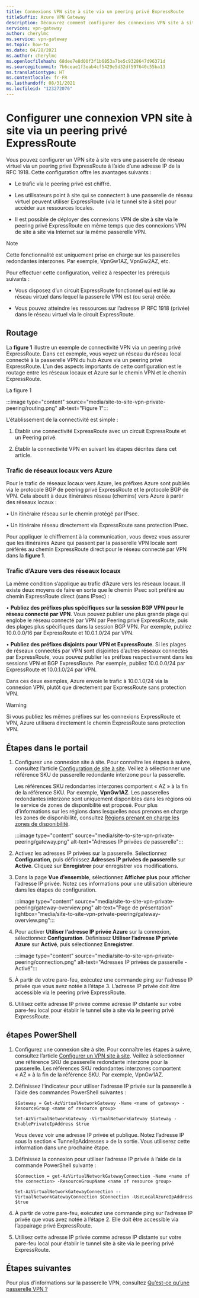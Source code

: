 ```yaml
---
title: Connexions VPN site à site via un peering privé ExpressRoute
titleSuffix: Azure VPN Gateway
description: Découvrez comment configurer des connexions VPN site à site via un Peering privé ExpressRoute afin de chiffrer le trafic.
services: vpn-gateway
author: cherylmc
ms.service: vpn-gateway
ms.topic: how-to
ms.date: 04/28/2021
ms.author: cherylmc
ms.openlocfilehash: 68dee7e8d00f3f1b6853a7be5c9328647d96371d
ms.sourcegitcommit: 7b6ceae1f3eab4cf5429e5d32df597640c55ba13
ms.translationtype: HT
ms.contentlocale: fr-FR
ms.lasthandoff: 08/31/2021
ms.locfileid: "123272076"
---
```

# <a name="configure-a-site-to-site-vpn-connection-over-expressroute-private-peering"></a>Configurer une connexion VPN site à site via un peering privé ExpressRoute

Vous pouvez configurer un VPN site à site vers une passerelle de réseau virtuel via un peering privé ExpressRoute à l’aide d’une adresse IP de la RFC 1918. Cette configuration offre les avantages suivants :

* Le trafic via le peering privé est chiffré.

* Les utilisateurs point à site qui se connectent à une passerelle de réseau virtuel peuvent utiliser ExpressRoute (via le tunnel site à site) pour accéder aux ressources locales.

* Il est possible de déployer des connexions VPN de site à site via le peering privé ExpressRoute en même temps que des connexions VPN de site à site via Internet sur la même passerelle VPN.

>[!NOTE]
>Cette fonctionnalité est uniquement prise en charge sur les passerelles redondantes interzones. Par exemple, VpnGw1AZ, VpnGw2AZ, etc.
>

Pour effectuer cette configuration, veillez à respecter les prérequis suivants :

* Vous disposez d’un circuit ExpressRoute fonctionnel qui est lié au réseau virtuel dans lequel la passerelle VPN est (ou sera) créée.

* Vous pouvez atteindre les ressources sur l’adresse IP RFC 1918 (privée) dans le réseau virtuel via le circuit ExpressRoute.

## <a name="routing"></a><a name="routing"></a>Routage

La **figure 1** illustre un exemple de connectivité VPN via un peering privé ExpressRoute. Dans cet exemple, vous voyez un réseau du réseau local connecté à la passerelle VPN du hub Azure via un peering privé ExpressRoute. L’un des aspects importants de cette configuration est le routage entre les réseaux locaux et Azure sur le chemin VPN et le chemin ExpressRoute.

La figure 1

:::image type="content" source="media/site-to-site-vpn-private-peering/routing.png" alt-text="Figure 1":::

L’établissement de la connectivité est simple :

1. Établir une connectivité ExpressRoute avec un circuit ExpressRoute et un Peering privé.

1. Établir la connectivité VPN en suivant les étapes décrites dans cet article.

### <a name="traffic-from-on-premises-networks-to-azure"></a>Trafic de réseaux locaux vers Azure

Pour le trafic de réseaux locaux vers Azure, les préfixes Azure sont publiés via le protocole BGP de peering privé ExpressRoute et le protocole BGP de VPN. Cela aboutit à deux itinéraires réseau (chemins) vers Azure à partir des réseaux locaux :

• Un itinéraire réseau sur le chemin protégé par IPsec.

• Un itinéraire réseau directement via ExpressRoute sans protection IPsec.

Pour appliquer le chiffrement à la communication, vous devez vous assurer que les itinéraires Azure qui passent par la passerelle VPN locale sont préférés au chemin ExpressRoute direct pour le réseau connecté par VPN dans la **figure 1**.

### <a name="traffic-from-azure-to-on-premises-networks"></a>Trafic d’Azure vers des réseaux locaux

La même condition s’applique au trafic d’Azure vers les réseaux locaux. Il existe deux moyens de faire en sorte que le chemin IPsec soit préféré au chemin ExpressRoute direct (sans IPsec) :

• **Publiez des préfixes plus spécifiques sur la session BGP VPN pour le réseau connecté par VPN**. Vous pouvez publier une plus grande plage qui englobe le réseau connecté par VPN par Peering privé ExpressRoute, puis des plages plus spécifiques dans la session BGP VPN. Par exemple, publiez 10.0.0.0/16 par ExpressRoute et 10.0.1.0/24 par VPN.

• **Publiez des préfixes disjoints pour VPN et ExpressRoute**. Si les plages de réseaux connectés par VPN sont disjointes d’autres réseaux connectés par ExpressRoute, vous pouvez publier les préfixes respectivement dans les sessions VPN et BGP ExpressRoute. Par exemple, publiez 10.0.0.0/24 par ExpressRoute et 10.0.1.0/24 par VPN.

Dans ces deux exemples, Azure envoie le trafic à 10.0.1.0/24 via la connexion VPN, plutôt que directement par ExpressRoute sans protection VPN.

>[!Warning]
>Si vous publiez les mêmes préfixes sur les connexions ExpressRoute et VPN, Azure utilisera directement le chemin ExpressRoute sans protection VPN.
>

## <a name="portal-steps"></a><a name="portal"></a>Étapes dans le portail

1. Configurez une connexion site à site. Pour connaître les étapes à suivre, consultez l’article [Configuration de site à site](./tutorial-site-to-site-portal.md). Veillez à sélectionner une référence SKU de passerelle redondante interzone pour la passerelle. 

   Les références SKU redondantes interzones comportent « AZ » à la fin de la référence SKU. Par exemple, **VpnGw1AZ**. Les passerelles redondantes interzone sont uniquement disponibles dans les régions où le service de zones de disponibilité est proposé. Pour plus d'informations sur les régions dans lesquelles nous prenons en charge les zones de disponibilité, consultez [Régions prenant en charge les zones de disponibilité](../availability-zones/az-region.md).

   :::image type="content" source="media/site-to-site-vpn-private-peering/gateway.png" alt-text="Adresses IP privées de passerelle":::
1. Activez les adresses IP privées sur la passerelle. Sélectionnez **Configuration**, puis définissez **Adresses IP privées de passerelle** sur **Activé**. Cliquez sur **Enregistrer** pour enregistrer vos modifications.
1. Dans la page **Vue d’ensemble**, sélectionnez **Afficher plus** pour afficher l’adresse IP privée. Notez ces informations pour une utilisation ultérieure dans les étapes de configuration.

   :::image type="content" source="media/site-to-site-vpn-private-peering/gateway-overview.png" alt-text="Page de présentation" lightbox="media/site-to-site-vpn-private-peering/gateway-overview.png":::
1. Pour activer **Utiliser l’adresse IP privée Azure** sur la connexion, sélectionnez **Configuration**. Définissez **Utiliser l’adresse IP privée Azure** sur **Activé**, puis sélectionnez **Enregistrer**.

   :::image type="content" source="media/site-to-site-vpn-private-peering/connection.png" alt-text="Adresses IP privées de passerelle - Activé":::
1. À partir de votre pare-feu, exécutez une commande ping sur l’adresse IP privée que vous avez notée à l’étape 3. L’adresse IP privée doit être accessible via le peering privé ExpressRoute.
1. Utilisez cette adresse IP privée comme adresse IP distante sur votre pare-feu local pour établir le tunnel site à site via le peering privé ExpressRoute.

## <a name="powershell-steps"></a><a name="powershell"></a>étapes PowerShell

1. Configurez une connexion site à site. Pour connaître les étapes à suivre, consultez l’article [Configurer un VPN site à site](./tutorial-site-to-site-portal.md). Veillez à sélectionner une référence SKU de passerelle redondante interzone pour la passerelle. Les références SKU redondantes interzones comportent « AZ » à la fin de la référence SKU. Par exemple, VpnGw1AZ.
1. Définissez l’indicateur pour utiliser l’adresse IP privée sur la passerelle à l’aide des commandes PowerShell suivantes :

   ```azurepowershell-interactive
   $Gateway = Get-AzVirtualNetworkGateway -Name <name of gateway> -ResourceGroup <name of resource group>

   Set-AzVirtualNetworkGateway -VirtualNetworkGateway $Gateway -EnablePrivateIpAddress $true
   ```

   Vous devez voir une adresse IP privée et publique. Notez l’adresse IP sous la section « TunnelIpAddresses » de la sortie. Vous utiliserez cette information dans une prochaine étape.
1. Définissez la connexion pour utiliser l’adresse IP privée à l’aide de la commande PowerShell suivante :

   ```azurepowershell-interactive
   $Connection = get-AzVirtualNetworkGatewayConnection -Name <name of the connection> -ResourceGroupName <name of resource group>

   Set-AzVirtualNetworkGatewayConnection --VirtualNetworkGatewayConnection $Connection -UseLocalAzureIpAddress $true
   ```
1. À partir de votre pare-feu, exécutez une commande ping sur l’adresse IP privée que vous avez notée à l’étape 2. Elle doit être accessible via l’appairage privé ExpressRoute.
1. Utilisez cette adresse IP privée comme adresse IP distante sur votre pare-feu local pour établir le tunnel site à site via le peering privé ExpressRoute.

## <a name="next-steps"></a>Étapes suivantes

Pour plus d’informations sur la passerelle VPN, consultez [Qu’est-ce qu’une passerelle VPN ?](vpn-gateway-about-vpngateways.md)
